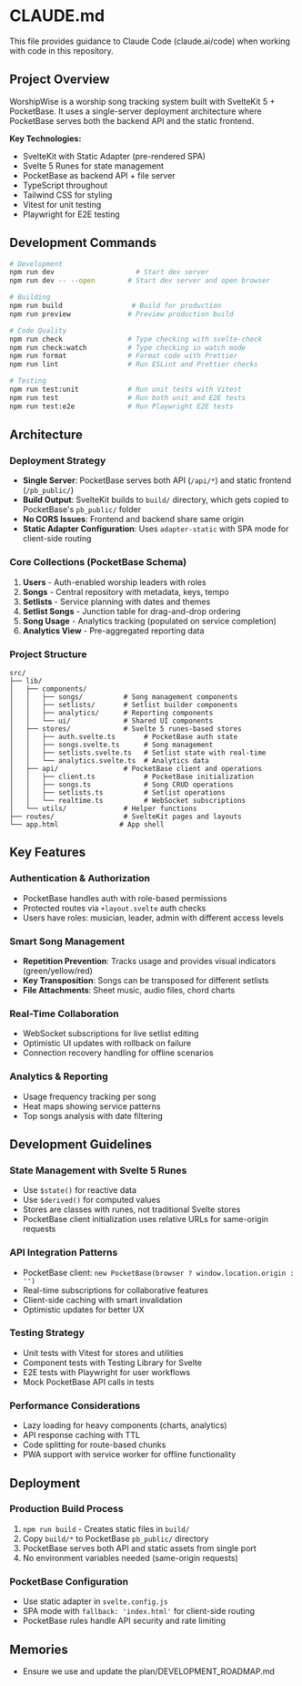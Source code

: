 # CLAUDE.md

This file provides guidance to Claude Code (claude.ai/code) when working with code in this repository.

## Project Overview

WorshipWise is a worship song tracking system built with SvelteKit 5 + PocketBase. It uses a single-server deployment architecture where PocketBase serves both the backend API and the static frontend.

**Key Technologies:**
- SvelteKit with Static Adapter (pre-rendered SPA)
- Svelte 5 Runes for state management  
- PocketBase as backend API + file server
- TypeScript throughout
- Tailwind CSS for styling
- Vitest for unit testing
- Playwright for E2E testing

## Development Commands

```bash
# Development
npm run dev                    # Start dev server
npm run dev -- --open        # Start dev server and open browser

# Building
npm run build                 # Build for production
npm run preview              # Preview production build

# Code Quality
npm run check                # Type checking with svelte-check
npm run check:watch          # Type checking in watch mode
npm run format               # Format code with Prettier
npm run lint                 # Run ESLint and Prettier checks

# Testing
npm run test:unit            # Run unit tests with Vitest
npm run test                 # Run both unit and E2E tests
npm run test:e2e             # Run Playwright E2E tests
```

## Architecture

### Deployment Strategy
- **Single Server**: PocketBase serves both API (`/api/*`) and static frontend (`/pb_public/`)
- **Build Output**: SvelteKit builds to `build/` directory, which gets copied to PocketBase's `pb_public/` folder
- **No CORS Issues**: Frontend and backend share same origin
- **Static Adapter Configuration**: Uses `adapter-static` with SPA mode for client-side routing

### Core Collections (PocketBase Schema)
1. **Users** - Auth-enabled worship leaders with roles
2. **Songs** - Central repository with metadata, keys, tempo
3. **Setlists** - Service planning with dates and themes  
4. **Setlist Songs** - Junction table for drag-and-drop ordering
5. **Song Usage** - Analytics tracking (populated on service completion)
6. **Analytics View** - Pre-aggregated reporting data

### Project Structure
```
src/
├── lib/
│   ├── components/
│   │   ├── songs/          # Song management components
│   │   ├── setlists/       # Setlist builder components
│   │   ├── analytics/      # Reporting components
│   │   └── ui/             # Shared UI components
│   ├── stores/             # Svelte 5 runes-based stores
│   │   ├── auth.svelte.ts       # PocketBase auth state
│   │   ├── songs.svelte.ts      # Song management
│   │   ├── setlists.svelte.ts   # Setlist state with real-time
│   │   └── analytics.svelte.ts  # Analytics data
│   ├── api/                # PocketBase client and operations
│   │   ├── client.ts            # PocketBase initialization
│   │   ├── songs.ts             # Song CRUD operations  
│   │   ├── setlists.ts          # Setlist operations
│   │   └── realtime.ts          # WebSocket subscriptions
│   └── utils/              # Helper functions
├── routes/                 # SvelteKit pages and layouts
└── app.html               # App shell
```

## Key Features

### Authentication & Authorization
- PocketBase handles auth with role-based permissions
- Protected routes via `+layout.svelte` auth checks
- Users have roles: musician, leader, admin with different access levels

### Smart Song Management
- **Repetition Prevention**: Tracks usage and provides visual indicators (green/yellow/red)
- **Key Transposition**: Songs can be transposed for different setlists
- **File Attachments**: Sheet music, audio files, chord charts

### Real-Time Collaboration  
- WebSocket subscriptions for live setlist editing
- Optimistic UI updates with rollback on failure
- Connection recovery handling for offline scenarios

### Analytics & Reporting
- Usage frequency tracking per song
- Heat maps showing service patterns
- Top songs analysis with date filtering

## Development Guidelines

### State Management with Svelte 5 Runes
- Use `$state()` for reactive data
- Use `$derived()` for computed values  
- Stores are classes with runes, not traditional Svelte stores
- PocketBase client initialization uses relative URLs for same-origin requests

### API Integration Patterns
- PocketBase client: `new PocketBase(browser ? window.location.origin : '')`
- Real-time subscriptions for collaborative features
- Client-side caching with smart invalidation
- Optimistic updates for better UX

### Testing Strategy
- Unit tests with Vitest for stores and utilities
- Component tests with Testing Library for Svelte
- E2E tests with Playwright for user workflows
- Mock PocketBase API calls in tests

### Performance Considerations
- Lazy loading for heavy components (charts, analytics)
- API response caching with TTL
- Code splitting for route-based chunks
- PWA support with service worker for offline functionality

## Deployment

### Production Build Process
1. `npm run build` - Creates static files in `build/`
2. Copy `build/*` to PocketBase `pb_public/` directory
3. PocketBase serves both API and static assets from single port
4. No environment variables needed (same-origin requests)

### PocketBase Configuration
- Use static adapter in `svelte.config.js`
- SPA mode with `fallback: 'index.html'` for client-side routing
- PocketBase rules handle API security and rate limiting

## Memories
- Ensure we use and update the plan/DEVELOPMENT_ROADMAP.md